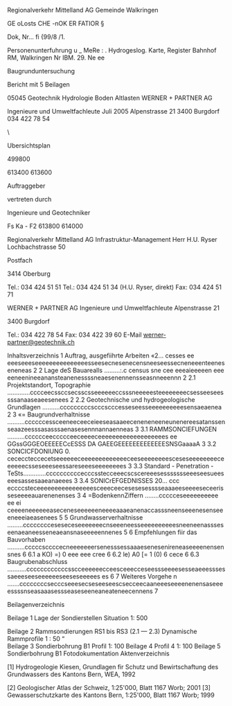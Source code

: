 Regionalverkehr Mittelland AG Gemeinde Walkringen

GE oLosts CHE -nOK ER FATIOR §

Dok, Nr... fi {99/8 /1.

Personenunterfuhrung u _ MeRe :
. Hydrogeslog. Karte, Register
Bahnhof RM, Walkringen Nr IBM. 29. Ne ee

Baugrunduntersuchung

Bericht mit 5 Beilagen

05045 Geotechnik Hydrologie Boden  Altlasten
WERNER + PARTNER AG

Ingenieure und Umweltfachleute
Juli 2005 Alpenstrasse 21 3400 Burgdorf 034 422 78 54

\

Ubersichtsplan

499800

613400 613600

Auftraggeber

vertreten durch

Ingenieure und Geotechniker

Fs Ka - F2
613800 614000

Regionalverkehr Mittelland AG
Infrastruktur-Management
Herr H.U. Ryser
Lochbachstrasse 50

Postfach

3414 Oberburg

Tel.: 034 424 51 51
Tel.: 034 424 51 34 (H.U. Ryser, direkt)
Fax: 034 424 51 71

WERNER + PARTNER AG
Ingenieure und Umweltfachleute
Alpenstrasse 21

3400 Burgdorf

Tel.: 034 422 78 54
Fax: 034 422 39 60
E-Mail werner-partner@geotechnik.ch

Inhaltsverzeichnis
1 Auftrag, ausgefiihrte Arbeiten «2... cesses ee eeeseeeseeeeeeeeeeeeeeesseesecnesenecensneeseessecneneeenteeneseneneas 2
2 Lage deS Bauarealls .........:.c census sne cee eeeaieeeeen eee eeneenineeanansteanenessssneaesenennensseasnneeennn 2
2.1 Projektstandort, Topographie .............cccceecssccsecsscsseeeeeeccsssneeeeesteeeeeeeecsesseeseessssanaaseaeesenees 2
2.2 Geotechnische und hydrogeologische Grundlagen ..........cccccccccscccscccesseseesseeeeeeeeeesensaeaenea 2
3 «= Baugrundverhaltnisse ..........ccccccessceeneeceeceieeseasaaeeceneneneeneunenereesatanssenseaazeesssasasssaenasesennnannaenneas 3
3.1 RAMMSONCIEFUNGEN ..........cccccceeccccceeceeeeceeeeeeeeeeeeeeeeeees ee GGssGGGEOEEEEECcESSS DA GAEEGEEEEEEEEEEEEESNSGaaaaA 3
3.2 SONCICFDONIUNG 0. cececcteccecetseeeeeeceeeeeeeeeeeeeceeseeeeeeeesceseseeeeeeeeceeeeeecsseseeeseessareseeeseeeeeeees 3
3.3 Standard - Penetration - TeSts.............ccccccccccecccsstecceeecscscereeesessssssseeeseesueeseeesassesaaeanaeees 3
3.4 SONICrEFGEDNISSES 20... ccc eccccsteceeeeeeeeeeeeeeeesceeeceecesesesesssseaaaeeseeeeseceerisseseeeeauarenenenses 3
4 =BodenkennZiffern ........ccccceseeeeeeeeee ee ei ceeeeneeeeeeaseceneseeeeeeneeeeaaaeanenaccasssneenseeenesenseeeneeeiaeasenees 5
5 Grundwasserverhaltnisse .........cccccccceseseceseeeeeeecnseeeneesseeeeeeeeeesneeneenassseseenaeaneesseneaeansnaseeeeennenes 5
6 Empfehlungen fiir das Bauvorhaben ..........cccccsccccecneeeeeeersenesssessaaaesenesenireneaseeeenensensnes 6
6.1 a KO) =) 0 eee eee cree 6
6.2 le) A0 [= 1 (0) 6 cece 6
6.3 Baugrubenabschluss ...........ccccccccccccsscceeeeeecceesceeecceseessseeeesesseaeeesssessaeeeseeseeeeeeseeseseeeees es 6
7  Weiteres Vorgehe n .......ccccccccsecccseeesecseseeseescsecceecaaneeeseeeenenensaseeeessssnseasaaasessseaseseeneaneateneecennens 7

Beilagenverzeichnis

Beilage 1 Lage der Sondierstellen
Situation 1: 500

Beilage 2 Rammsondierungen RS1 bis RS3
(2.1 — 2.3) Dynamische Rammprofile 1 : 50
“\
Beilage 3 Sondierbohrung B1
Profil 1: 100
Beilage 4 Profil 4
1: 100
Beilage 5 Sondierbohrung B1
Fotodokumentation
Aktenverzeichnis

[1] Hydrogeologie Kiesen, Grundlagen fir Schutz und Bewirtschaftung des Grundwassers des
Kantons Bern, WEA, 1992

[2] Geologischer Atlas der Schweiz, 1:25'000, Blatt 1167 Worb; 2001
[3] Gewasserschutzkarte des Kantons Bern, 1:25'000, Blatt 1167 Worb; 1999
